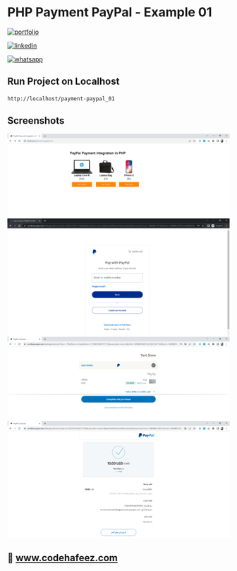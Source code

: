 # PHP Payment PayPal - Example 01

[![portfolio](https://img.shields.io/badge/my_portfolio-000?style=for-the-badge&logo=ko-fi&logoColor=white)](https://www.codehafeez.com/)

[![linkedin](https://img.shields.io/badge/linkedin-0A66C2?style=for-the-badge&logo=linkedin&logoColor=white)](https://www.linkedin.com/in/codehafeez/)

[![whatsapp](https://img.shields.io/badge/whatsapp-GREEN?style=for-the-badge&logo=whatsapp&logoColor=white)](https://api.whatsapp.com/send?phone=923123349398)


## Run Project on Localhost

```bash
http://localhost/payment-paypal_01
```    

## Screenshots
![](https://raw.githubusercontent.com/codehafeez/payment-paypal_01/main/Screenshots/Output-01.png)
![](https://raw.githubusercontent.com/codehafeez/payment-paypal_01/main/Screenshots/Output-02.png)
![](https://raw.githubusercontent.com/codehafeez/payment-paypal_01/main/Screenshots/Output-03.png)
![](https://raw.githubusercontent.com/codehafeez/payment-paypal_01/main/Screenshots/Output-04.png)


## 🔗 www.codehafeez.com

